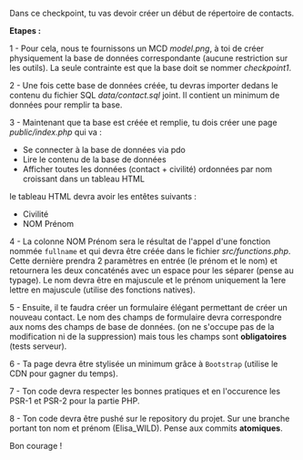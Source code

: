 Dans ce checkpoint, tu vas devoir créer un début de répertoire de contacts.

**Etapes :**

1 - Pour cela, nous te fournissons un MCD *model.png*, à toi de créer physiquement la base de données correspondante (aucune restriction sur les outils).
La seule contrainte est que la base doit se nommer *checkpoint1*.

2 - Une fois cette base de données créée, tu devras importer dedans le contenu du fichier SQL *data/contact.sql* joint. 
Il contient un minimum de données pour remplir ta base.

3 - Maintenant que ta base est créée et remplie, tu dois créer une page *public/index.php* qui va :

- Se connecter à la base de données via pdo
- Lire le contenu de la base de données
- Afficher toutes les données (contact + civilité) ordonnées par nom croissant dans un tableau HTML

le tableau HTML devra avoir les entêtes suivants : 

- Civilité
- NOM Prénom

4 - La colonne NOM Prénom sera le résultat de l'appel d'une fonction nommée `fullname` et qui devra être créée dans le fichier *src/functions.php*. 
Cette dernière prendra 2 paramètres en entrée (le prénom et le nom) et retournera les deux concaténés avec un espace
pour les séparer (pense au typage). Le nom devra être en majuscule et le prénom uniquement la 1ere lettre en majuscule (utilise des fonctions natives).

5 - Ensuite, il te faudra créer un formulaire élégant permettant de créer un nouveau contact. Le nom des champs de formulaire 
devra correspondre aux noms des champs de base de données.
(on ne s'occupe pas de la modification ni de la suppression) mais tous les champs sont **obligatoires** (tests serveur).

6 - Ta page devra être stylisée un minimum grâce à `Bootstrap` (utilise le CDN pour gagner du temps).

7 - Ton code devra respecter les bonnes pratiques et en l'occurence les PSR-1 et PSR-2 pour la partie PHP.

8 - Ton code devra être pushé sur le repository du projet. Sur une branche portant ton nom et prénom (Elisa_WILD). Pense aux commits **atomiques**.

Bon courage ! 
